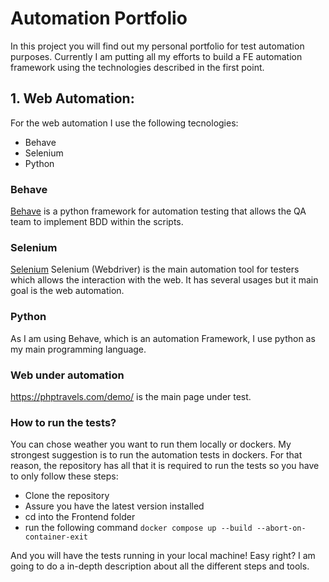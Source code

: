 # Automation Portfolio
In this project you will find out my personal portfolio for test automation purposes.
Currently I am putting all my efforts to build a FE automation framework using the technologies described in the first point.


## 1. Web Automation:
For the web automation I use the following tecnologies:
- Behave
- Selenium
- Python

### Behave 
[Behave](https://behave.readthedocs.io/en/latest/) is a python framework for automation testing that allows the QA team to implement BDD within the scripts.


### Selenium
[Selenium](https://www.selenium.dev/) Selenium (Webdriver) is the main automation tool for testers which allows the interaction with the web. It has several usages but it main goal is the web automation. 

### Python
As I am using Behave, which is an automation Framework, I use python as my main programming language.

### Web under automation
https://phptravels.com/demo/ is the main page under test.

### How to run the tests?
You can chose weather you want to run them locally or dockers. My strongest suggestion is to run the automation tests in dockers. For that reason, the repository has all that it is required to run the tests so you have to only follow these steps:

- Clone the repository
- Assure you have the latest version installed
- cd into the Frontend folder
- run the following command `docker compose up --build --abort-on-container-exit`

And you will have the tests running in your local machine! Easy right? I am going to do a in-depth description about all the different steps and tools.


